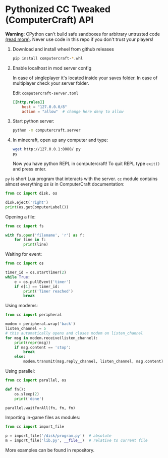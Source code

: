 # Pythonized CC Tweaked (ComputerCraft) API

**Warning**: CPython can't build safe sandboxes for arbitrary untrusted code
[(read more)](https://nedbatchelder.com/blog/201206/eval_really_is_dangerous.html).
Never use code in this repo if you don't trust your players!

1. Download and install wheel from github releases

    ```sh
    pip install computercraft-*.whl
    ```

2. Enable localhost in mod server config

    In case of singleplayer it's located inside your saves folder.
    In case of multiplayer check your server folder.

    Edit `computercraft-server.toml`

    ```toml
    [[http.rules]]
		host = "127.0.0.0/8"
		action = "allow"  # change here deny to allow
    ```

3. Start python server:

    ```sh
    python -m computercraft.server
    ```

4. In minecraft, open up any computer and type:

    ```sh
    wget http://127.0.0.1:8080/ py
    py
    ```

    Now you have python REPL in computercraft!
    To quit REPL type `exit()` and press enter.

`py` is short Lua program that interacts with the server.
`cc` module contains almost everything *as is* in ComputerCraft documentation:

```python
from cc import disk, os

disk.eject('right')
print(os.getComputerLabel())
```

Opening a file:

```python
from cc import fs

with fs.open('filename', 'r') as f:
    for line in f:
        print(line)
```

Waiting for event:

```python
from cc import os

timer_id = os.startTimer(2)
while True:
    e = os.pullEvent('timer')
    if e[1] == timer_id:
        print('Timer reached')
        break
```

Using modems:

```python
from cc import peripheral

modem = peripheral.wrap('back')
listen_channel = 5
# this automatically opens and closes modem on listen_channel
for msg in modem.receive(listen_channel):
    print(repr(msg))
    if msg.content == 'stop':
        break
    else:
        modem.transmit(msg.reply_channel, listen_channel, msg.content)
```

Using parallel:

```python
from cc import parallel, os

def fn():
    os.sleep(2)
    print('done')

parallel.waitForAll(fn, fn, fn)
```

Importing in-game files as modules:

```python
from cc import import_file

p = import_file('/disk/program.py')  # absolute
m = import_file('lib.py', __file__)  # relative to current file
```

More examples can be found in repository.
